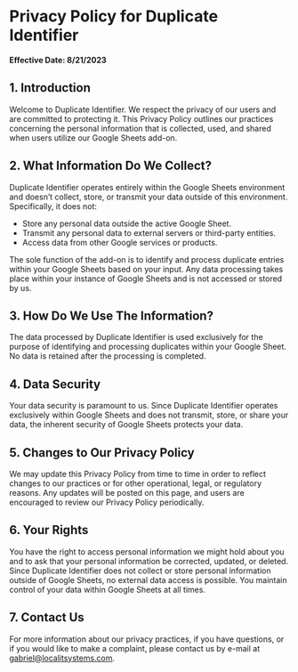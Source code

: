 # Privacy Policy for Duplicate Identifier

**Effective Date: 8/21/2023**

## 1. Introduction

Welcome to Duplicate Identifier. We respect the privacy of our users and are committed to protecting it. This Privacy Policy outlines our practices concerning the personal information that is collected, used, and shared when users utilize our Google Sheets add-on.

## 2. What Information Do We Collect?

Duplicate Identifier operates entirely within the Google Sheets environment and doesn’t collect, store, or transmit your data outside of this environment. Specifically, it does not:

- Store any personal data outside the active Google Sheet.
- Transmit any personal data to external servers or third-party entities.
- Access data from other Google services or products.

The sole function of the add-on is to identify and process duplicate entries within your Google Sheets based on your input. Any data processing takes place within your instance of Google Sheets and is not accessed or stored by us.

## 3. How Do We Use The Information?

The data processed by Duplicate Identifier is used exclusively for the purpose of identifying and processing duplicates within your Google Sheet. No data is retained after the processing is completed.

## 4. Data Security

Your data security is paramount to us. Since Duplicate Identifier operates exclusively within Google Sheets and does not transmit, store, or share your data, the inherent security of Google Sheets protects your data.

## 5. Changes to Our Privacy Policy

We may update this Privacy Policy from time to time in order to reflect changes to our practices or for other operational, legal, or regulatory reasons. Any updates will be posted on this page, and users are encouraged to review our Privacy Policy periodically.

## 6. Your Rights

You have the right to access personal information we might hold about you and to ask that your personal information be corrected, updated, or deleted. Since Duplicate Identifier does not collect or store personal information outside of Google Sheets, no external data access is possible. You maintain control of your data within Google Sheets at all times.

## 7. Contact Us

For more information about our privacy practices, if you have questions, or if you would like to make a complaint, please contact us by e-mail at gabriel@localitsystems.com.
